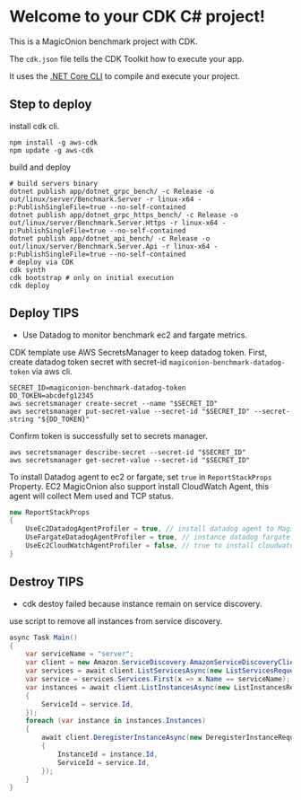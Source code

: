 # Welcome to your CDK C# project!

This is a MagicOnion benchmark project with CDK.

The `cdk.json` file tells the CDK Toolkit how to execute your app.

It uses the [.NET Core CLI](https://docs.microsoft.com/dotnet/articles/core/) to compile and execute your project.

## Step to deploy

install cdk cli.

```shell
npm install -g aws-cdk
npm update -g aws-cdk
```

build and deploy

```shell
# build servers binary
dotnet publish app/dotnet_grpc_bench/ -c Release -o out/linux/server/Benchmark.Server -r linux-x64 -p:PublishSingleFile=true --no-self-contained
dotnet publish app/dotnet_grpc_https_bench/ -c Release -o out/linux/server/Benchmark.Server.Https -r linux-x64 -p:PublishSingleFile=true --no-self-contained
dotnet publish app/dotnet_api_bench/ -c Release -o out/linux/server/Benchmark.Server.Api -r linux-x64 -p:PublishSingleFile=true --no-self-contained
# deploy via CDK
cdk synth
cdk bootstrap # only on initial execution
cdk deploy
```

## Deploy TIPS

* Use Datadog to monitor benchmark ec2 and fargate metrics.

CDK template use AWS SecretsManager to keep datadog token.
First, create datadog token secret with secret-id `magiconion-benchmark-datadog-token` via aws cli.

```shell
SECRET_ID=magiconion-benchmark-datadog-token
DD_TOKEN=abcdefg12345
aws secretsmanager create-secret --name "$SECRET_ID"
aws secretsmanager put-secret-value --secret-id "$SECRET_ID" --secret-string "${DD_TOKEN}"
```

Confirm token is successfully set to secrets manager.

```shell
aws secretsmanager describe-secret --secret-id "$SECRET_ID"
aws secretsmanager get-secret-value --secret-id "$SECRET_ID"
```

To install Datadog agent to ec2 or fargate, set `true` in `ReportStackProps` Property.
EC2 MagicOnion also support install CloudWatch Agent, this agent will collect Mem used and TCP status.

```csharp
new ReportStackProps
{
    UseEc2DatadogAgentProfiler = true, // install datadog agent to MagicOnion Ec2.
    UseFargateDatadogAgentProfiler = true, // instance datadog fargate agent to bench master/worker.
    UseEc2CloudWatchAgentProfiler = false, // true to install cloudwatch agent to magiconion ec2
}
```

## Destroy TIPS

* cdk destoy failed because instance remain on service discovery.

use script to remove all instances from service discovery.

```csharp
async Task Main()
{
    var serviceName = "server";
    var client = new Amazon.ServiceDiscovery.AmazonServiceDiscoveryClient();
    var services = await client.ListServicesAsync(new ListServicesRequest());
    var service = services.Services.First(x => x.Name == serviceName);
    var instances = await client.ListInstancesAsync(new ListInstancesRequest
    {
        ServiceId = service.Id,
    });
    foreach (var instance in instances.Instances)
    {
        await client.DeregisterInstanceAsync(new DeregisterInstanceRequest
        {
            InstanceId = instance.Id,
            ServiceId = service.Id,
        });
    }
}
```
